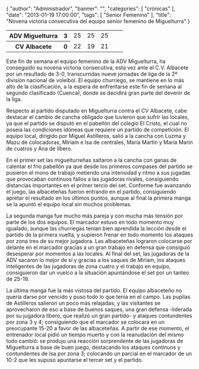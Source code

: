 {
  "author": "Administrador", 
  "banner": "", 
  "categories": [
    "crónicas"
  ], 
  "date": "2013-01-19 17:00:00", 
  "tags": [
    "Senior Femenino"
  ], 
  "title": "Novena victoria consecutiva del equipo senior femenino de Miguelturra"
}

<table>
 <tr>
   <th>ADV Miguelturra</th><th>3</th>
   <td>25</td><td>25</td><td>25</td><td></td><td></td>
  </tr>
  <tr>
   <th>CV Albacete</th><th>0</th>
   <td>22</td><td>19</td><td>21</td><td></td><td></td>
 </tr>
</table>

Este fin de semana el equipo femenino de la ADV Miguelturra, ha conseguido su novena victoria consecutiva, esta vez ante el C.V. Albacete por un resultado de 3-0, transcurridas nueve jornadas de liga de la 2ª división nacional de voleibol. El equipo churriego, se mantiene en lo más alto de la clasificación, a la espera de enfrentarse este fin de semana al segundo clasificado (Cuenca), donde se decidirá gran parte del devenir de la liga.
<!--break-->
Respecto al partido disputado en Miguelturra contra el CV Albacete, cabe destacar el cambio de cancha obligado que tuvieron que sufrir las locales, ya que el partido se disputó en el pabellón del colegio El Cristo, el cual no poseía las condiciones idóneas que requiere un partido de competición. El equipo local, dirigido por Miguel Astilleros, salió a la cancha con Luzma y Mazu de colocadoras, Miriam e Isa de centrales, María Martín y María Marín de cuatros y Ana de líbero.

En el primer set las miguelturreñas saltaron a la cancha con ganas de calentar el frío pabellón ya que desde los primeros compases del partido se pusieron el mono de trabajo metiendo una intensidad y ritmo a sus jugadas que provocaban continuos fallos a las jugadoras rivales, consiguiendo distancias importantes en el primer tercio del set. Conforme fue avanzando el juego, las albaceteñas fueron entrando en el partido, consiguiendo apretar el resultado en los últimos puntos, aunque al final la primera manga se la apuntó el equipo local sin muchos problemas.

La segunda manga fue mucho más pareja y con mucha más tensión por parte de los dos equipos. El marcador estuvo en todo momento muy igualado, aunque las churriegas tenían bien aprendida la lección desde el partido de la primera vuelta, y supieron frenar en todo momento los ataques por zona tres de su mejor jugadora. Las  albaceteñas lograron colocarse por delante en el marcador gracias a un gran trabajo en defensa que consiguió desesperar por momentos a las locales. Al final del set, las jugadoras de la ADV sacaron lo mejor de sí y gracias a los saques de Miriam, los ataques inteligentes de las jugadoras de zona cuatro y el trabajo en equipo, consiguieron dar un vuelco a la situación apuntándose el set por un tanteo de 25-19.

La última manga fue la más vistosa del partido. El equipo albaceteño no quería darse por vencido y puso todo lo que tenía en el campo. Las pupilas de Astilleros salieron un poco más relajadas; y las visitantes se aprovecharon de eso a base de buenos saques, una gran defensa -liderada por su jugadora líbero, que realizó un gran partido- y ataques contundentes por zona 3 y 4; consiguiendo que el marcador se colocara en un preocupante 15-20 a favor de las albaceteñas. A partir de ese momento, el entrenador local pidió un tiempo muerto y con la reanudación del mismo todo cambió: se produjo una reacción sorprendente de las jugadoras de Miguelturra a base de buen juego, destacando los ataques continuos y contundentes de Isa por zona 3; colocando un parcial en el marcador de un 10-2 que les supuso apuntarse el tercer set y el partido.

